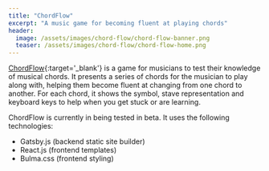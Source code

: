 ```yaml
---
title: "ChordFlow"
excerpt: "A music game for becoming fluent at playing chords"
header:
  image: /assets/images/chord-flow/chord-flow-banner.png
  teaser: /assets/images/chord-flow/chord-flow-home.png
---
```


[ChordFlow](https://chord-flow.dogfishmusic.co.uk){:target='_blank'} is a game for musicians to test their knowledge of musical chords.  It presents a series of chords for the musician to play along with, helping them become fluent at changing from one chord to another. For each chord, it shows the symbol, stave representation and keyboard keys to help when you get stuck or are learning.

ChordFlow is currently in being tested in beta. It uses the following technologies:

 - Gatsby.js (backend static site builder)
 - React.js (frontend templates)
 - Bulma.css (frontend styling)
